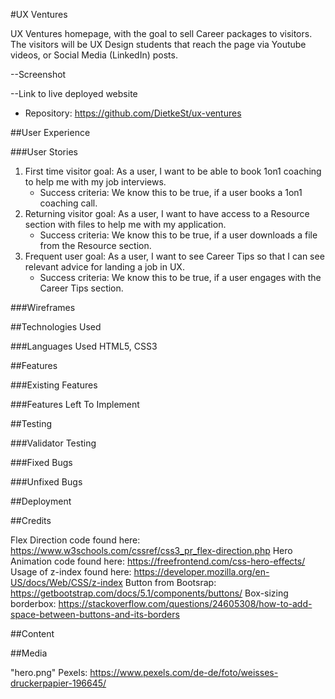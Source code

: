 #UX Ventures

UX Ventures homepage, with the goal to sell Career packages to visitors. The visitors will be UX Design students that reach the page via Youtube videos, or Social Media (LinkedIn) posts.

--Screenshot

--Link to live deployed website

- Repository: https://github.com/DietkeSt/ux-ventures

##User Experience

###User Stories

1. First time visitor goal: As a user, I want to be able to book 1on1 coaching to help me with my job interviews.
    - Success criteria: We know this to be true, if a user books a 1on1 coaching call.
2. Returning visitor goal: As a user, I want to have access to a Resource section with files to help me with my application.
    - Success criteria: We know this to be true, if a user downloads a file from the Resource section.
3. Frequent user goal: As a user, I want to see Career Tips so that I can see relevant advice for landing a job in UX.
    - Success criteria: We know this to be true, if a user engages with the Career Tips section.

###Wireframes

##Technologies Used

###Languages Used
HTML5, CSS3

##Features

###Existing Features

###Features Left To Implement

##Testing

###Validator Testing

###Fixed Bugs

###Unfixed Bugs

##Deployment

##Credits

Flex Direction code found here: <https://www.w3schools.com/cssref/css3_pr_flex-direction.php>
Hero Animation code found here: <https://freefrontend.com/css-hero-effects/>
Usage of z-index found here: <https://developer.mozilla.org/en-US/docs/Web/CSS/z-index>
Button from Bootsrap: https://getbootstrap.com/docs/5.1/components/buttons/
Box-sizing borderbox: <https://stackoverflow.com/questions/24605308/how-to-add-space-between-buttons-and-its-borders>

##Content

##Media

"hero.png" Pexels: <https://www.pexels.com/de-de/foto/weisses-druckerpapier-196645/>
